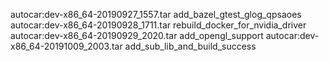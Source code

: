 autocar:dev-x86_64-20190927_1557.tar  add_bazel_gtest_glog_qpsaoes
autocar:dev-x86_64-20190928_1711.tar  rebuild_docker_for_nvidia_driver
autocar:dev-x86_64-20190929_2020.tar  add_opengl_support
autocar:dev-x86_64-20191009_2003.tar  add_sub_lib_and_build_success
